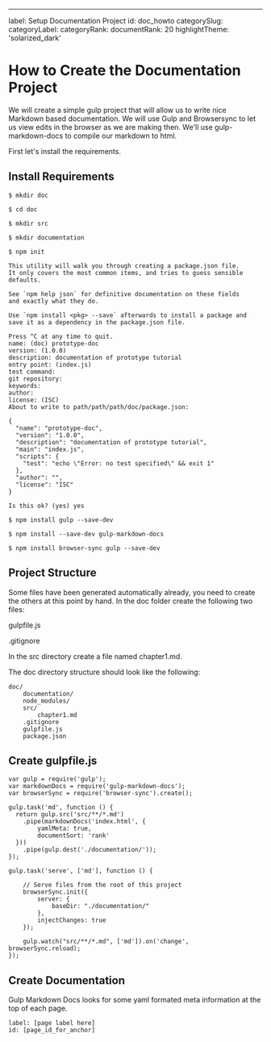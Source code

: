 ---
label: Setup Documentation Project
id: doc_howto
categorySlug:
categoryLabel: 
categoryRank: 
documentRank: 20
highlightTheme: 'solarized_dark'

How to Create the Documentation Project
=======================================

We will create a simple gulp project that will allow us to write nice Markdown based documentation. 
We will use Gulp and Browsersync to let us view edits in the browser as we are making then. 
We'll use gulp-markdown-docs to compile our markdown to html.

First let's install the requirements.

## Install Requirements

    $ mkdir doc

    $ cd doc
    
    $ mkdir src
    
    $ mkdir documentation

    $ npm init

    This utility will walk you through creating a package.json file.
    It only covers the most common items, and tries to guess sensible defaults.

    See `npm help json` for definitive documentation on these fields
    and exactly what they do.

    Use `npm install <pkg> --save` afterwards to install a package and
    save it as a dependency in the package.json file.

    Press ^C at any time to quit.
    name: (doc) prototype-doc
    version: (1.0.0)
    description: documentation of prototype tutorial
    entry point: (index.js)
    test command:
    git repository:
    keywords:
    author:
    license: (ISC)
    About to write to path/path/path/doc/package.json:

    {
      "name": "prototype-doc",
      "version": "1.0.0",
      "description": "documentation of prototype tutorial",
      "main": "index.js",
      "scripts": {
        "test": "echo \"Error: no test specified\" && exit 1"
      },
      "author": "",
      "license": "ISC"
    }

    Is this ok? (yes) yes

    $ npm install gulp --save-dev

    $ npm install --save-dev gulp-markdown-docs

    $ npm install browser-sync gulp --save-dev

## Project Structure

Some files have been generated automatically already, you need to create the others at this point by hand.
In the doc folder create the following two files:

gulpfile.js

.gitignore

In the src directory create a file named chapter1.md. 

The doc directory structure should look like the following:

    doc/
        documentation/
        node_modules/
        src/
            chapter1.md
        .gitignore
        gulpfile.js
        package.json


## Create gulpfile.js

    var gulp = require('gulp');
    var markdownDocs = require('gulp-markdown-docs');
    var browserSync = require('browser-sync').create();

    gulp.task('md', function () {
      return gulp.src('src/**/*.md')
        .pipe(markdownDocs('index.html', {
            yamlMeta: true,
            documentSort: 'rank'
      }))
        .pipe(gulp.dest('./documentation/'));
    });

    gulp.task('serve', ['md'], function () {

        // Serve files from the root of this project
        browserSync.init({
            server: {
                baseDir: "./documentation/"
            },
            injectChanges: true
        });

        gulp.watch("src/**/*.md", ['md']).on('change', browserSync.reload);
    });

## Create Documentation

Gulp Markdown Docs looks for some yaml formated meta information at the top of each page. 

    label: [page label here]
    id: [page_id_for_anchor]